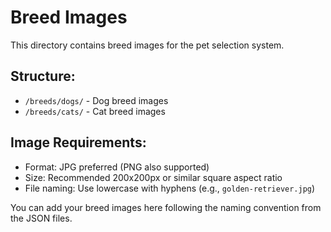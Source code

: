 # Breed Images

This directory contains breed images for the pet selection system.

## Structure:

- `/breeds/dogs/` - Dog breed images
- `/breeds/cats/` - Cat breed images

## Image Requirements:

- Format: JPG preferred (PNG also supported)
- Size: Recommended 200x200px or similar square aspect ratio
- File naming: Use lowercase with hyphens (e.g., `golden-retriever.jpg`)

You can add your breed images here following the naming convention from the JSON files.
